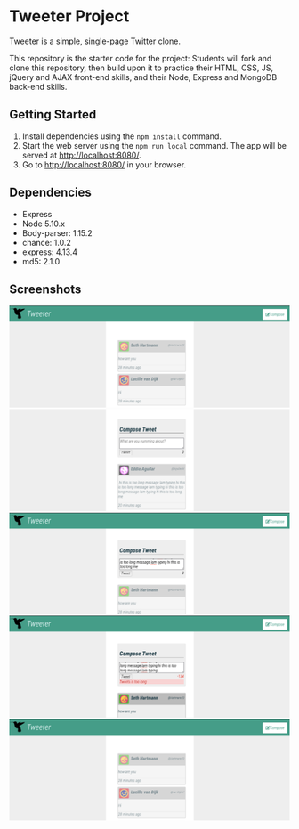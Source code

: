 # Tweeter Project

Tweeter is a simple, single-page Twitter clone.

This repository is the starter code for the project: Students will fork and clone this repository, then build upon it to practice their HTML, CSS, JS, jQuery and AJAX front-end skills, and their Node, Express and MongoDB back-end skills.

## Getting Started


1. Install dependencies using the `npm install` command.
2. Start the web server using the `npm run local` command. The app will be served at <http://localhost:8080/>.
3. Go to <http://localhost:8080/> in your browser.

## Dependencies

- Express
- Node 5.10.x
- Body-parser: 1.15.2
- chance: 1.0.2
- express: 4.13.4
- md5: 2.1.0

## Screenshots
!["Screenshot of Tweet page"](https://github.com/anithaamarnath/tweeter/blob/master/screenshot/Screen%20Shot%202019-04-19%20at%2012.55.47%20PM.png)
!["Screenshot of Tweet compose"](https://github.com/anithaamarnath/tweeter/blob/master/screenshot/Screen%20Shot%202019-04-19%20at%2012.57.29%20PM.png)
!["Screenshot of Tweet message"](https://github.com/anithaamarnath/tweeter/blob/master/screenshot/Screen%20Shot%202019-04-19%20at%2012.57.14%20PM.png)
!["Screenshot of Tweet Error message"](https://github.com/anithaamarnath/tweeter/blob/master/screenshot/Screen%20Shot%202019-04-19%20at%2012.56.43%20PM.png)
!["Screenshot of Tweet successfuly message display" ](
https://github.com/anithaamarnath/tweeter/blob/master/screenshot/Screen%20Shot%202019-04-19%20at%2012.55.47%20PM.png)




